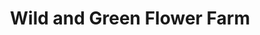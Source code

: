 ---
title: "Wild and Green Flower Farm"
url: /co-kildare/wild-and-green-flower-farm/
shop: Blumen
---